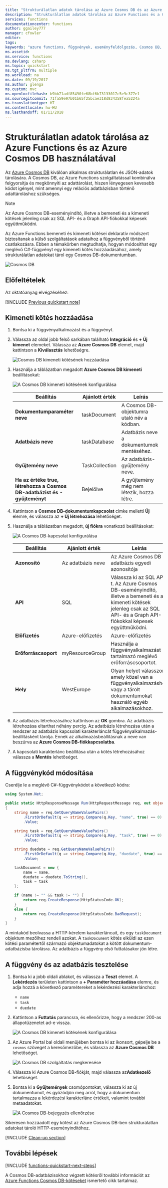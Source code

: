```yaml
---
title: "Strukturálatlan adatok tárolása az Azure Cosmos DB és az Azure Functions használatával | Microsoft Docs"
description: "Strukturálatlan adatok tárolása az Azure Functions és a Cosmos DB használatával"
services: functions
documentationcenter: functions
author: ggailey777
manager: cfowler
editor: 
tags: 
keywords: "azure functions, függvények, eseményfeldolgozás, Cosmos DB, dinamikus számítás, kiszolgáló nélküli architektúra"
ms.assetid: 
ms.service: functions
ms.devlang: csharp
ms.topic: quickstart
ms.tgt_pltfrm: multiple
ms.workload: na
ms.date: 09/19/2017
ms.author: glenga
ms.custom: mvc
ms.openlocfilehash: b9bb71adf85490fe68bf6b73133017c5e9c377e1
ms.sourcegitcommit: 71fa59e97b01b65f25bcae318d834358fea5224a
ms.translationtype: HT
ms.contentlocale: hu-HU
ms.lasthandoff: 01/11/2018
---
```

# <a name="store-unstructured-data-using-azure-functions-and-azure-cosmos-db"></a>Strukturálatlan adatok tárolása az Azure Functions és az Azure Cosmos DB használatával

Az [Azure Cosmos DB](https://azure.microsoft.com/services/cosmos-db/) kiválóan alkalmas strukturálatlan és JSON-adatok tárolására. A Cosmos DB, az Azure Functions szolgáltatással kombinálva felgyorsítja és megkönnyíti az adattárolást, hiszen lényegesen kevesebb kódot igényel, mint amennyi egy relációs adatbázisban történő adattároláshoz szükséges.

> [!NOTE]
> Az Azure Cosmos DB-eseményindító, illetve a bemeneti és a kimeneti kötések jelenleg csak az SQL API- és a Graph API-fiókokkal képesek együttműködni.

Az Azure Functions bemeneti és kimeneti kötései deklaratív módszert biztosítanak a külső szolgáltatások adataihoz a függvényből történő csatlakozásra. Ebben a témakörben megtudhatja, hogyan módosíthat egy meglévő C#-függvényt egy kimeneti kötés hozzáadásához, amely strukturálatlan adatokat tárol egy Cosmos DB-dokumentumban. 

![Cosmos DB](./media/functions-integrate-store-unstructured-data-cosmosdb/functions-cosmosdb.png)

## <a name="prerequisites"></a>Előfeltételek

Az oktatóanyag elvégzéséhez:

[!INCLUDE [Previous quickstart note](../../includes/functions-quickstart-previous-topics.md)]

## <a name="add-an-output-binding"></a>Kimeneti kötés hozzáadása

1. Bontsa ki a függvényalkalmazást és a függvényt.

1. Válassza az oldal jobb felső sarkában található **Integráció** és **+ Új kimenet** elemeket. Válassza az **Azure Cosmos DB** elemet, majd kattintson a **Kiválasztás** lehetőségre.

    ![Cosmos DB kimeneti kötésének hozzáadása](./media/functions-integrate-store-unstructured-data-cosmosdb/functions-integrate-tab-add-new-output-binding.png)

3. Használja a táblázatban megadott **Azure Cosmos DB kimeneti** beállításokat: 

    ![A Cosmos DB kimeneti kötésének konfigurálása](./media/functions-integrate-store-unstructured-data-cosmosdb/functions-integrate-tab-configure-cosmosdb-binding.png)

    | Beállítás      | Ajánlott érték  | Leírás                                |
    | ------------ | ---------------- | ------------------------------------------ |
    | **Dokumentumparaméter neve** | taskDocument | A Cosmos DB-objektumra utaló név a kódban. |
    | **Adatbázis neve** | taskDatabase | Adatbázis neve a dokumentumok mentéséhez. |
    | **Gyűjtemény neve** | TaskCollection | Az adatbázis-gyűjtemény neve. |
    | **Ha az értéke true, létrehozza a Cosmos DB-adatbázist és -gyűjteményt** | Bejelölve | A gyűjtemény még nem létezik, hozza létre. |

4. Kattintson a **Cosmos DB-dokumentumkapcsolat** címke melletti **Új** elemre, és válassza az **+ Új létrehozása** lehetőséget. 

5. Használja a táblázatban megadott, **új fiókra** vonatkozó beállításokat: 

    ![A Cosmos DB-kapcsolat konfigurálása](./media/functions-integrate-store-unstructured-data-cosmosdb/functions-create-CosmosDB.png)

    | Beállítás      | Ajánlott érték  | Leírás                                |
    | ------------ | ---------------- | ------------------------------------------ |
    | **Azonosító** | Az adatbázis neve | Az Azure Cosmos DB adatbázis egyedi azonosítója  |
    | **API** | SQL | Válassza ki az SQL API-t. Az Azure Cosmos DB-eseményindító, illetve a bemeneti és a kimeneti kötések jelenleg csak az SQL API- és a Graph API-fiókokkal képesek együttműködni. |
    | **Előfizetés** | Azure-előfizetés | Azure-előfizetés  |
    | **Erőforráscsoport** | myResourceGroup |  Használja a függvényalkalmazást tartalmazó meglévő erőforráscsoportot. |
    | **Hely**  | WestEurope | Olyan helyet válasszon, amely közel van a függvényalkalmazáshoz vagy a tárolt dokumentumokat használó egyéb alkalmazásokhoz.  |

6. Az adatbázis létrehozásához kattintson az **OK** gombra. Az adatbázis létrehozása eltarthat néhány percig. Az adatbázis létrehozása után a rendszer az adatbázis kapcsolati karakterláncát függvényalkalmazás-beállításként tárolja. Ennek az alkalmazásbeállításnak a neve van beszúrva az **Azure Cosmos DB-fiókkapcsolatba**. 
 
8. A kapcsolati karakterlánc beállítása után a kötés létrehozásához válassza a **Mentés** lehetőséget.

## <a name="update-the-function-code"></a>A függvénykód módosítása

Cserélje le a meglévő C#-függvénykódot a következő kódra:

```csharp
using System.Net;

public static HttpResponseMessage Run(HttpRequestMessage req, out object taskDocument, TraceWriter log)
{
    string name = req.GetQueryNameValuePairs()
        .FirstOrDefault(q => string.Compare(q.Key, "name", true) == 0)
        .Value;

    string task = req.GetQueryNameValuePairs()
        .FirstOrDefault(q => string.Compare(q.Key, "task", true) == 0)
        .Value;

    string duedate = req.GetQueryNameValuePairs()
        .FirstOrDefault(q => string.Compare(q.Key, "duedate", true) == 0)
        .Value;

    taskDocument = new {
        name = name,
        duedate = duedate.ToString(),
        task = task
    };

    if (name != "" && task != "") {
        return req.CreateResponse(HttpStatusCode.OK);
    }
    else {
        return req.CreateResponse(HttpStatusCode.BadRequest);
    }
}

```
A mintakód beolvassa a HTTP-kérelem karakterláncait, és egy `taskDocument` objektum mezőihez rendeli azokat. A `taskDocument` kötés elküldi az ezen kötési paramétertől származó objektumadatokat a kötött dokumentum-adatbázisba tárolásra. Az adatbázis a függvény első futtatásakor jön létre.

## <a name="test-the-function-and-database"></a>A függvény és az adatbázis tesztelése

1. Bontsa ki a jobb oldali ablakot, és válassza a **Teszt** elemet. A **Lekérdezés** területen kattintson a **+ Paraméter hozzáadása** elemre, és adja hozzá a következő paramétereket a lekérdezési karakterlánchoz:

    + `name`
    + `task`
    + `duedate`

2. Kattintson a **Futtatás** parancsra, és ellenőrizze, hogy a rendszer 200-as állapotüzenetet ad-e vissza.

    ![A Cosmos DB kimeneti kötésének konfigurálása](./media/functions-integrate-store-unstructured-data-cosmosdb/functions-test-function.png)

1. Az Azure Portal bal oldali menüjében bontsa ki az ikonsort, gépelje be a `cosmos` szöveget a keresőmezőbe, és válassza az **Azure Cosmos DB** lehetőséget.

    ![A Cosmos DB szolgáltatás megkeresése](./media/functions-integrate-store-unstructured-data-cosmosdb/functions-search-cosmos-db.png)

2. Válassza ki Azure Cosmos DB-fiókját, majd válassza az**Adatkezelő** lehetőséget. 

3. Bontsa ki a **Gyűjtemények** csomópontokat, válassza ki az új dokumentumot, és győződjön meg arról, hogy a dokumentum tartalmazza a lekérdezési karakterlánc értékeit, valamint további metaadatokat. 

    ![A Cosmos DB-bejegyzés ellenőrzése](./media/functions-integrate-store-unstructured-data-cosmosdb/functions-verify-cosmosdb-output.png)

Sikeresen hozzáadott egy kötést az Azure Cosmos DB-ben strukturálatlan adatokat tároló HTTP-eseményindítóhoz.

[!INCLUDE [Clean-up section](../../includes/clean-up-section-portal.md)]

## <a name="next-steps"></a>További lépések

[!INCLUDE [functions-quickstart-next-steps](../../includes/functions-quickstart-next-steps.md)]

A Cosmos DB-adatbázisokhoz végzett kötésről további információt az [Azure Functions Cosmos DB-kötéseket](functions-bindings-cosmosdb.md) ismertető cikk tartalmaz.
